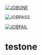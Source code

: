 [![JOBONE](https://github.com/shahXrul/testone/actions/workflows/flowone.yml/badge.svg)](https://github.com/shahXrul/testone/actions/workflows/flowone.yml)

![JOBPASS]([https://github.com/github/docs/actions/workflows/main.yml](https://github.com/shahXrul/testone/actions/workflows/flowone.yml)/badge.svg?event=push&job=job-pass)


[![JOBFAIL](https://github.com/shahXrul/testone/actions/workflows/flowone.yml/badge.svg?event=push&job=job-fail)](https://github.com/shahXrul/testone/actions/workflows/flowone.yml)

# testone
